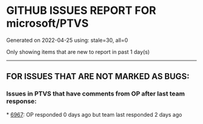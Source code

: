 
# GITHUB ISSUES REPORT FOR microsoft/PTVS


Generated on 2022-04-25 using: stale=30, all=0


Only showing items that are new to report in past 1 day(s)


---

## FOR ISSUES THAT ARE NOT MARKED AS BUGS:


### Issues in PTVS that have comments from OP after last team response:


\* [6967](https://github.com/microsoft/PTVS/issues/6967 "Project structure is not displayed in SE windows under non-administrators."): OP responded 0 days ago but team last responded 2 days ago
